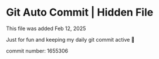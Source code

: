 # Git Auto Commit | Hidden File

This file was added Feb 12, 2025

Just for fun and keeping my daily git commit active 🤪

commit number: 1655306
